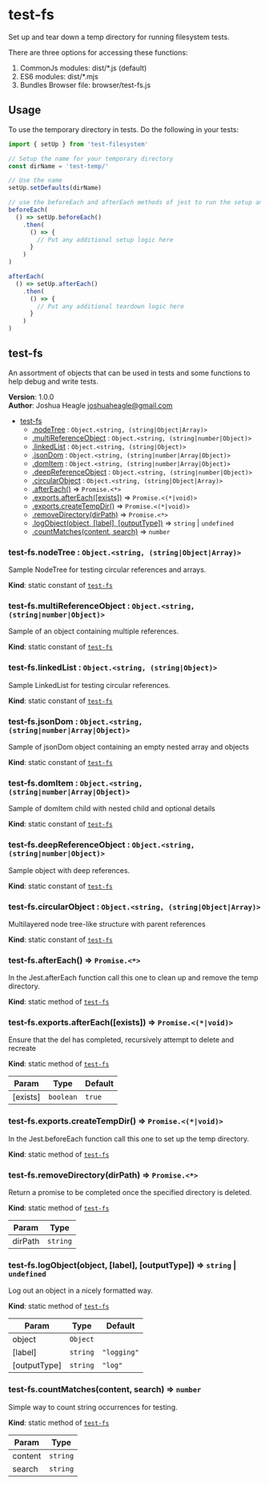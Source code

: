 # test-fs
Set up and tear down a temp directory for running filesystem tests.

There are three options for accessing these functions:
1. CommonJs modules: dist/*.js (default)
2. ES6 modules: dist/*.mjs
3. Bundles Browser file: browser/test-fs.js

## Usage
To use the temporary directory in tests. Do the following in your tests:
```js
import { setUp } from 'test-filesystem'

// Setup the name for your temporary directory
const dirName = 'test-temp/'

// Use the name
setUp.setDefaults(dirName)

// use the beforeEach and afterEach methods of jest to run the setup and teardown functions
beforeEach(
  () => setUp.beforeEach()
    .then(
      () => {
        // Put any additional setup logic here
      }
    )
)

afterEach(
  () => setUp.afterEach()
    .then(
      () => {
        // Put any additional teardown logic here
      }
    )
)
```

<a name="module_test-fs"></a>

## test-fs
An assortment of objects that can be used in tests and some functions to help debug and write tests.

**Version**: 1.0.0  
**Author**: Joshua Heagle <joshuaheagle@gmail.com>  

* [test-fs](#module_test-fs)
    * [.nodeTree](#module_test-fs.nodeTree) : <code>Object.&lt;string, (string\|Object\|Array)&gt;</code>
    * [.multiReferenceObject](#module_test-fs.multiReferenceObject) : <code>Object.&lt;string, (string\|number\|Object)&gt;</code>
    * [.linkedList](#module_test-fs.linkedList) : <code>Object.&lt;string, (string\|Object)&gt;</code>
    * [.jsonDom](#module_test-fs.jsonDom) : <code>Object.&lt;string, (string\|number\|Array\|Object)&gt;</code>
    * [.domItem](#module_test-fs.domItem) : <code>Object.&lt;string, (string\|number\|Array\|Object)&gt;</code>
    * [.deepReferenceObject](#module_test-fs.deepReferenceObject) : <code>Object.&lt;string, (string\|number\|Object)&gt;</code>
    * [.circularObject](#module_test-fs.circularObject) : <code>Object.&lt;string, (string\|Object\|Array)&gt;</code>
    * [.afterEach()](#module_test-fs.afterEach) ⇒ <code>Promise.&lt;\*&gt;</code>
    * [.exports.afterEach([exists])](#module_test-fs.exports.afterEach) ⇒ <code>Promise.&lt;(\*\|void)&gt;</code>
    * [.exports.createTempDir()](#module_test-fs.exports.createTempDir) ⇒ <code>Promise.&lt;(\*\|void)&gt;</code>
    * [.removeDirectory(dirPath)](#module_test-fs.removeDirectory) ⇒ <code>Promise.&lt;\*&gt;</code>
    * [.logObject(object, [label], [outputType])](#module_test-fs.logObject) ⇒ <code>string</code> \| <code>undefined</code>
    * [.countMatches(content, search)](#module_test-fs.countMatches) ⇒ <code>number</code>

<a name="module_test-fs.nodeTree"></a>

### test-fs.nodeTree : <code>Object.&lt;string, (string\|Object\|Array)&gt;</code>
Sample NodeTree for testing circular references and arrays.

**Kind**: static constant of [<code>test-fs</code>](#module_test-fs)  
<a name="module_test-fs.multiReferenceObject"></a>

### test-fs.multiReferenceObject : <code>Object.&lt;string, (string\|number\|Object)&gt;</code>
Sample of an object containing multiple references.

**Kind**: static constant of [<code>test-fs</code>](#module_test-fs)  
<a name="module_test-fs.linkedList"></a>

### test-fs.linkedList : <code>Object.&lt;string, (string\|Object)&gt;</code>
Sample LinkedList for testing circular references.

**Kind**: static constant of [<code>test-fs</code>](#module_test-fs)  
<a name="module_test-fs.jsonDom"></a>

### test-fs.jsonDom : <code>Object.&lt;string, (string\|number\|Array\|Object)&gt;</code>
Sample of jsonDom object containing an empty nested array and objects

**Kind**: static constant of [<code>test-fs</code>](#module_test-fs)  
<a name="module_test-fs.domItem"></a>

### test-fs.domItem : <code>Object.&lt;string, (string\|number\|Array\|Object)&gt;</code>
Sample of domItem child with nested child and optional details

**Kind**: static constant of [<code>test-fs</code>](#module_test-fs)  
<a name="module_test-fs.deepReferenceObject"></a>

### test-fs.deepReferenceObject : <code>Object.&lt;string, (string\|number\|Object)&gt;</code>
Sample object with deep references.

**Kind**: static constant of [<code>test-fs</code>](#module_test-fs)  
<a name="module_test-fs.circularObject"></a>

### test-fs.circularObject : <code>Object.&lt;string, (string\|Object\|Array)&gt;</code>
Multilayered node tree-like structure with parent references

**Kind**: static constant of [<code>test-fs</code>](#module_test-fs)  
<a name="module_test-fs.afterEach"></a>

### test-fs.afterEach() ⇒ <code>Promise.&lt;\*&gt;</code>
In the Jest.afterEach function call this one to clean up and remove the temp directory.

**Kind**: static method of [<code>test-fs</code>](#module_test-fs)  
<a name="module_test-fs.exports.afterEach"></a>

### test-fs.exports.afterEach([exists]) ⇒ <code>Promise.&lt;(\*\|void)&gt;</code>
Ensure that the del has completed, recursively attempt to delete and recreate

**Kind**: static method of [<code>test-fs</code>](#module_test-fs)  

| Param | Type | Default |
| --- | --- | --- |
| [exists] | <code>boolean</code> | <code>true</code> | 

<a name="module_test-fs.exports.createTempDir"></a>

### test-fs.exports.createTempDir() ⇒ <code>Promise.&lt;(\*\|void)&gt;</code>
In the Jest.beforeEach function call this one to set up the temp directory.

**Kind**: static method of [<code>test-fs</code>](#module_test-fs)  
<a name="module_test-fs.removeDirectory"></a>

### test-fs.removeDirectory(dirPath) ⇒ <code>Promise.&lt;\*&gt;</code>
Return a promise to be completed once the specified directory is deleted.

**Kind**: static method of [<code>test-fs</code>](#module_test-fs)  

| Param | Type |
| --- | --- |
| dirPath | <code>string</code> | 

<a name="module_test-fs.logObject"></a>

### test-fs.logObject(object, [label], [outputType]) ⇒ <code>string</code> \| <code>undefined</code>
Log out an object in a nicely formatted way.

**Kind**: static method of [<code>test-fs</code>](#module_test-fs)  

| Param | Type | Default |
| --- | --- | --- |
| object | <code>Object</code> |  | 
| [label] | <code>string</code> | <code>&quot;logging&quot;</code> | 
| [outputType] | <code>string</code> | <code>&quot;log&quot;</code> | 

<a name="module_test-fs.countMatches"></a>

### test-fs.countMatches(content, search) ⇒ <code>number</code>
Simple way to count string occurrences for testing.

**Kind**: static method of [<code>test-fs</code>](#module_test-fs)  

| Param | Type |
| --- | --- |
| content | <code>string</code> | 
| search | <code>string</code> | 

